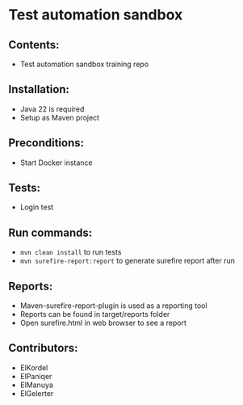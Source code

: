 # Test automation sandbox

## Contents:
- Test automation sandbox training repo

## Installation:
- Java 22 is required
- Setup as Maven project

## Preconditions:
- Start Docker instance

## Tests:
- Login test

## Run commands:
- ``mvn clean install`` to run tests
- ``mvn surefire-report:report`` to generate surefire report after run

## Reports:
- Maven-surefire-report-plugin is used as a reporting tool
- Reports can be found in target/reports folder
- Open surefire.html in web browser to see a report

## Contributors:
- ElKordel
- ElPaniqer
- ElManuya
- ElGelerter